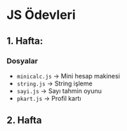 
# JS Ödevleri

## 1. Hafta:
### Dosyalar
- `minicalc.js` → Mini hesap makinesi
- `string.js` → String işleme
- `sayi.js` → Sayı tahmin oyunu
- `pkart.js` → Profil kartı

## 2. Hafta
